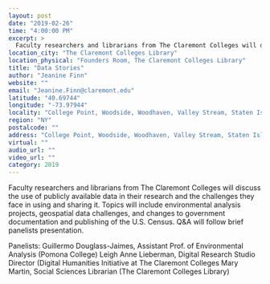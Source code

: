 ```yaml
---
layout: post
date: "2019-02-26"
time: "4:00:00 PM"
excerpt: >
  Faculty researchers and librarians from The Claremont Colleges will discuss the use of publicly available data in their research and the ...
location_city: "The Claremont Colleges Library"
location_physical: "Founders Room, The Claremont Colleges Library"
title: "Data Stories"
author: "Jeanine Finn"
website: ""
email: "Jeanine.Finn@claremont.edu"
latitude: "40.69744"
longitude: "-73.97944"
locality: "College Point, Woodside, Woodhaven, Valley Stream, Staten Island, Springfield Gardens, South Richmond Hill, Rockaway Park, Ridgewood, Richmond Hill, Rego Park, Queens Village, Ozone Park, Oakland Gardens, New York, New Hyde Park, Mount Vernon, Middle Village, Maspeth, Little Neck, Lawrence, Kew Gardens, Jamaica, Howard Beach, Hollis, Great Neck, Glen Oaks, Fresh Meadows, Forest Hills, Floral Park, Elmhurst, Corona, Cambria Heights, Brooklyn, Bronx, Breezy Point, Bellerose, Astoria, Arverne"
region: "NY"
postalcode: ""
address: "College Point, Woodside, Woodhaven, Valley Stream, Staten Island, Springfield Gardens, South Richmond Hill, Rockaway Park, Ridgewood, Richmond Hill, Rego Park, Queens Village, Ozone Park, Oakland Gardens, New York, New Hyde Park, Mount Vernon, Middle Village, Maspeth, Little Neck, Lawrence, Kew Gardens, Jamaica, Howard Beach, Hollis, Great Neck, Glen Oaks, Fresh Meadows, Forest Hills, Floral Park, Elmhurst, Corona, Cambria Heights, Brooklyn, Bronx, Breezy Point, Bellerose, Astoria, Arverne, NY, US"
virtual: ""
audio_url: ""
video_url: ""
category: 2019
---
```


Faculty researchers and librarians from The Claremont Colleges will discuss the use of publicly available data in their research and the challenges they face in using and sharing it. Topics will include environmental analysis projects, geospatial data challenges, and changes to government documentation and publishing of the U.S. Census. Q&A will follow brief panelists presentation. 

Panelists: 
Guillermo Douglass-Jaimes, Assistant Prof. of Environmental Analysis (Pomona College)
Leigh Anne Lieberman, Digital Research Studio Director (Digital Humanities Initiative at The Claremont Colleges
Mary Martin, Social Sciences Librarian (The Claremont Colleges Library)
